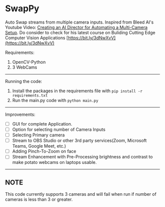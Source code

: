 # SwapPy
Auto Swap streams from multiple camera inputs.
Inspired from Bleed AI's Youtube Video: [Creating an AI Director for Automating a Multi-Camera Setup](https://www.youtube.com/watch?v=dfkgV7ZQA9g). 
Do consider to check for his latest course on Buliding Cutting Edge Computer Vision Applications [https://bit.ly/3dNwXvV](https://bit.ly/3dNwXvV)

Requirements:
1. OpenCV-Python
2. 3 WebCams
--- 
Running the code:
1. Install the packages in the requirements file with ``` pip install -r requirements.txt ```
2. Run the main.py code with ``` python main.py ```
--- 
Improvements:
- [ ] GUI for complete Application.
- [ ] Option for selecting number of Camera Inputs
- [ ] Selecting Primary camera
- [ ] Stream to OBS Studio or other 3rd party services(Zoom, Microsoft Teams, Google Meet, etc.)
- [ ] Adding Pinch-To-Zoom on face
- [ ] Stream Enhancement with Pre-Processing brightness and contrast to make potato webcams on laptops usable.
--- 
## NOTE
This code currently supports 3 cameras and will fail when run if number of cameras is less than 3 or greater.
